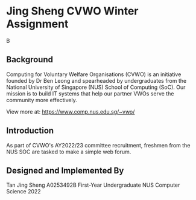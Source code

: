 # Jing Sheng CVWO Winter Assignment

B

## Background

Computing for Voluntary Welfare Organisations (CVWO) is an initiative founded by Dr Ben Leong and spearheaded by undergraduates from the National University of Singapore (NUS) School of Computing (SoC). Our mission is to build IT systems that help our partner VWOs serve the community more effectively.

View more at:
https://www.comp.nus.edu.sg/~vwo/

## Introduction

As part of CVWO's AY2022/23 committee recruitment, freshmen from the NUS SOC are tasked to make a simple web forum.

## Designed and Implemented By

Tan Jing Sheng
A0253492B
First-Year Undergraduate
NUS Computer Science
2022
